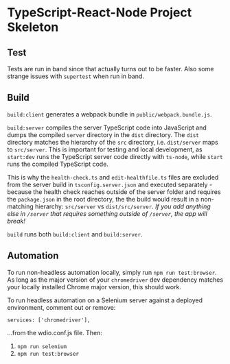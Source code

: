 # TypeScript-React-Node Project Skeleton

## Test

Tests are run in band since that actually turns out to be faster. Also some strange issues with `supertest` when run in band.

## Build

`build:client` generates a webpack bundle in `public/webpack.bundle.js`.

`build:server` compiles the server TypeScript code into JavaScript and dumps the compiled `server` directory in the `dist` directory. The `dist` directory matches the hierarchy of the `src` directory, i.e. `dist/server` maps to `src/server`. This is important for testing and local development, as `start:dev` runs the TypeScript server code directly with `ts-node`, while `start` runs the compiled TypeScript code.

This is why the `health-check.ts` and `edit-healthfile.ts` files are excluded from the server build in `tsconfig.server.json` and executed separately - because the health check reaches outside of the server folder and requires the `package.json` in the root directory, the the build would result in a non-matching hierarchy: `src/server` vs `dist/src/server`. _If you add anything else in `/server` that requires something outside of `/server`, the app will break!_

`build` runs both `build:client` and `build:server`.

## Automation

To run non-headless automation locally, simply run `npm run test:browser`. As long as the major version of your `chromedriver` dev dependency matches your locally installed Chrome major version, this should work.

To run headless automation on a Selenium server against a deployed environment, comment out or remove:

```
services: ['chromedriver'],
```

...from the wdio.conf.js file. Then:

1. `npm run selenium`
2. `npm run test:browser`
